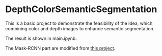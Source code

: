 # DepthColorSemanticSegmentation
This is a basic project to demonstrate the feasibility of the idea, which combining color and depth images to enhance semantic segmentation.

The result is shown in main.ipynb.

The Mask-RCNN part are modified from [this project](https://github.com/spmallick/learnopencv/tree/master/Mask-RCNN).
